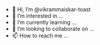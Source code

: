 - 👋 Hi, I’m @vikrammaiskar-toast
- 👀 I’m interested in ...
- 🌱 I’m currently learning ...
- 💞️ I’m looking to collaborate on ...
- 📫 How to reach me ...

<!---
vikrammaiskar-toast/vikrammaiskar-toast is a ✨ special ✨ repository because its `README.md` (this file) appears on your GitHub profile.
You can click the Preview link to take a look at your changes.
--->
